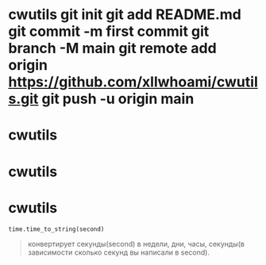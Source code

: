 # cwutils git init git add README.md git commit -m first commit git branch -M main git remote add origin https://github.com/xllwhoami/cwutils.git git push -u origin main
# cwutils
# cwutils
# cwutils
`time.time_to_string(second)`
> конвертирует секунды(second) в недели, дни, часы, секунды(в зависимости сколько секунд вы написали в second). 
